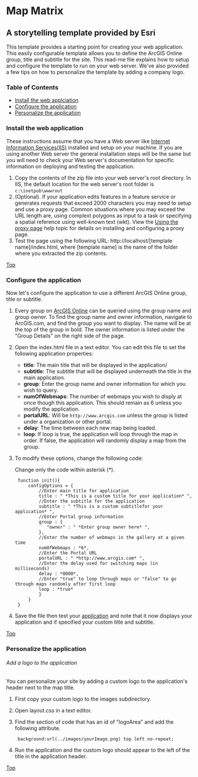 # Map Matrix
## A storytelling template provided by Esri


This template provides a starting point for creating your web application. This easily configurable template allows you to define the ArcGIS Online group, title and subtitle for the site. This read-me file explains how to setup and configure the template to run on your web server. We've also provided a few tips on how to personalize the template by adding a company logo.


### Table of Contents

- [Install the web applciation](#-install-the-web-application)
- [Configure the application](#-configure-the-application)
- [Personalize the application](#-personalize-the-application)


### Install the web application

These instructions assume that you have a Web server like [Internet Information Services(IIS)](http://www.iis.net/) installed and setup on your machine. If you are using another Web server the general installation steps will be the same but you will need to check your Web server's documentation for specific information on deploying and testing the application.

1. Copy the contents of the zip file into your web server's root directory. In IIS, the default location for the web server's root folder is `c:\inetpub\wwwroot`
2. (Optional). If your application edits features in a feature service or generates requests that exceed 2000 characters you may need to setup and use a proxy page. Common situations where you may exceed the URL length are, using complext polygons as input to a task or specifying a spatial reference using well-known text (wkt). View the [Using the proxy page](http://help.arcgis.com/EN/webapi/javascript/arcgis/help/jshelp_start.htm#jshelp/ags_proxy.htm) help topic for details on installing and configuring a proxy page.
3. Test the page using the following URL: http://localhost/[template name]/index.html, where [template name] is the name of the folder where you extracted the zip contents.

[Top](#-map-matrix)


### Configure the application

Now let's configure the application to use a different ArcGIS Online group, title or subtitle.

1. Every group on [ArcGIS Online](http://www.arcgis.com) can be queried using the group name and group owner. To find the group name and owner information, navigate to ArcGIS.com, and find the group you want to display. The name will be at the top of the group in bold. The owner information is listed under the "Group Details" on the right side of the page.
2. Open the index.html file in a text editor. You can edit this file to set the following application properties:
    - **title**: The main title that will be displayed in the application/
    - **subtitle**: The subtitle that will be displayed underneath the title in the main application.
    - **group**: Enter the group name and owner information for which you wish to query.
    - **numOfWebmaps**: The number of webmaps you wish to disply at once though this application. This should remain as 6 unless you modify the application.
    - **portalURL**: Will be `http://www.arcgis.com` unless the group is listed under a organization or other portal.
    - **delay**: The time between each new map being loaded.
    - **loop**: If loop is true, the application will loop through the map in order. If false, the application will randomly display a map from the group.
3. To modify these options, change the following code:

    Change only the code within asterisk  (*).

        function init(){
            configOptions = {
                //Enter main title for application
                title : " *This is a custom title for your application* ",
                //Enter the subtitle for the application
                subtitle : " *This is a custom subtitlefor your application* ",
                //Enter Portal group information
                group : {
                   "owner" : " *Enter group owner here* ",
                },
                //Enter the number of webmaps in the gallery at a given time
                numOfWebmaps : *6*,
                //Enter the Portal URL
                portalURL : " *http://www.arcgis.com* ",
                //Enter the delay used for switching maps (in milliseconds)
                delay : *8000*,
                //Enter "true" to loop through maps or "false" to go through maps randomly after first loop
                loop : *true*
                }
            }
        }

4. Save the file then test your [application](http://localhost/Chrome/index.html) and note that it now displays your application and if specified your custom title and subtitle.

[Top](#-map-matrix)

### Personalize the application


###### Add a logo to the application

You can personalize your site by adding a custom logo to the application's header next to the map title.

1. First copy your custom logo to the images subdirectory.
2. Open layout.css in a text editor.
3. Find the section of code that has an id of "logoArea" and add the following attribute.

        background:url(../images/yourImage.png) top left no-repeat;
        
4. Run the application and the custom logo should appear to the left of the title in the application header.


[Top](#-map-matrix)